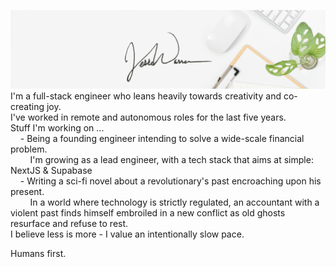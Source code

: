 ![branded header image](./header.jpg "Hey there friend!")  
I'm a full-stack engineer who leans heavily towards creativity and co-creating joy.  
I've worked in remote and autonomous roles for the last five years.  
Stuff I'm working on ...  
&nbsp;&nbsp;&nbsp;&nbsp;- Being a founding engineer intending to solve a wide-scale financial problem.  
&nbsp;&nbsp;&nbsp;&nbsp;&nbsp;&nbsp;&nbsp;&nbsp;I'm growing as a lead engineer, with a tech stack that aims at simple: NextJS & Supabase  
&nbsp;&nbsp;&nbsp;&nbsp;- Writing a sci-fi novel about a revolutionary's past encroaching upon his present.  
&nbsp;&nbsp;&nbsp;&nbsp;&nbsp;&nbsp;&nbsp;&nbsp;In a world where technology is strictly regulated, an accountant with a violent past finds himself embroiled in a new conflict as old ghosts resurface and refuse to rest.  
I believe less is more - I value an intentionally slow pace.  
  
Humans first.
